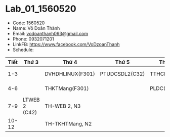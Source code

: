 # Lab_01_1560520

* Code: 1560520
* Name: Võ Doãn Thành
* Email: vodoanthanh093@gmail.com
* Phone: 0932071201
* LinkFB: https://www.facebook.com/VoDzoanThanh
* Schedule:
>
| Tiết | Thứ 3           | Thứ 4           | Thứ 5           | Thứ 6           | Thứ 7           |
| -----|-----------------|-----------------|-----------------|-----------------|-----------------|
|  1-3 |                 | DVHDHLINUX(F301)| PTUDCSDL2(C32)  |    TTHCM(C32)   | TH-PTUDCSDL2, N3|
|  4-6 |                 |  THKTMang(F301) |                 |    PLDC(C32)    | TH-DVHDHLINUX,N2|
|  7-9 |  LTWEB 2 (C42)  | TH-WEB 2, N3    |                 |                 |                 |
| 10-12|                 | TH-TKHTMang, N2 |                 |                 |                 |

